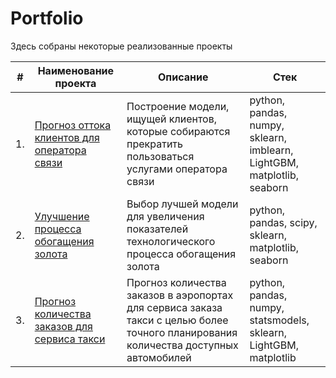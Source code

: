 # Portfolio

Здесь собраны некоторые реализованные проекты

| #  | Наименование проекта                                                                                                 | Описание                                                                                                                             | Стек                                                                    |
|----|----------------------------------------------------------------------------------------------------------------------|--------------------------------------------------------------------------------------------------------------------------------------|-------------------------------------------------------------------------|
| 1. | [Прогноз оттока клиентов для оператора связи](https://github.com/SancheZzz69/Portfolio/tree/main/Telecom%20Operator) | Построение модели, ищущей клиентов, которые собираются прекратить пользоваться услугами оператора связи                              | python, pandas, numpy, sklearn, imblearn, LightGBM, matplotlib, seaborn |
| 2. | [Улучшение процесса обогащения золота](https://github.com/SancheZzz69/Portfolio/tree/main/Gold%20Recovery)           | Выбор лучшей модели для увеличения показателей технологического процесса обогащения золота                                           | python, pandas, scipy, sklearn, matplotlib, seaborn                     |
| 3. | [Прогноз количества заказов для сервиса такси](https://github.com/SancheZzz69/Portfolio/tree/main/Taxi%20Service)    | Прогноз количества заказов в аэропортах для сервиса заказа такси с целью более точного планирования количества доступных автомобилей | python, pandas, numpy, statsmodels, sklearn, LightGBM, matplotlib       |
